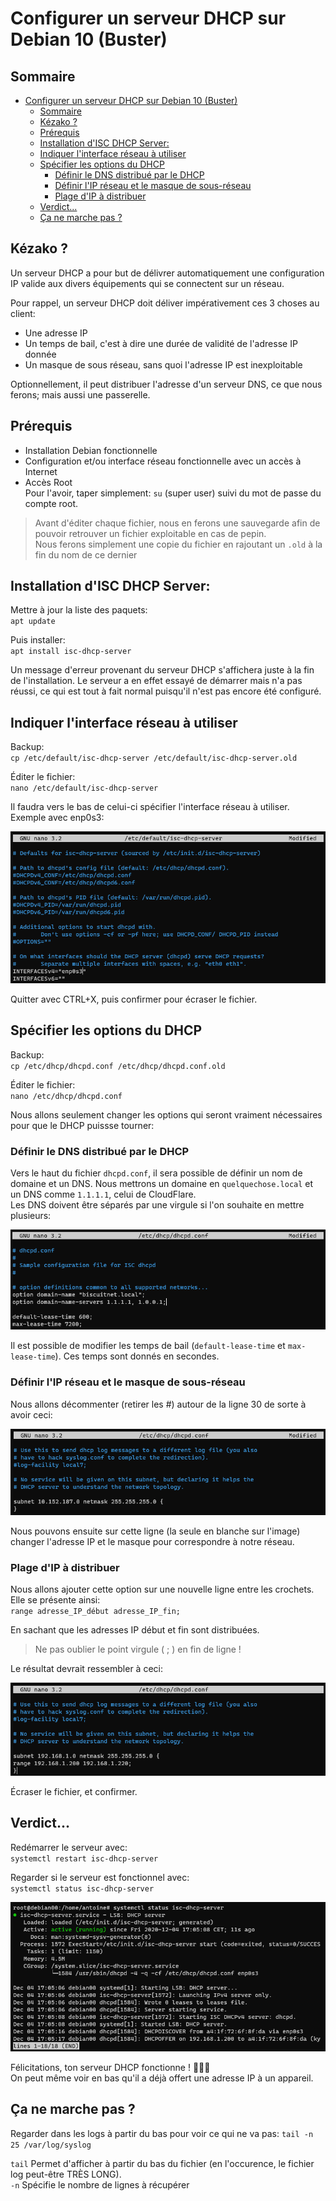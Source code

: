 # Configurer un serveur DHCP sur Debian 10 (Buster)

## Sommaire
- [Configurer un serveur DHCP sur Debian 10 (Buster)](#configurer-un-serveur-dhcp-sur-debian-10-buster)
  - [Sommaire](#sommaire)
  - [Kézako ?](#kézako-)
  - [Prérequis](#prérequis)
  - [Installation d'ISC DHCP Server:](#installation-disc-dhcp-server)
  - [Indiquer l'interface réseau à utiliser](#indiquer-linterface-réseau-à-utiliser)
  - [Spécifier les options du DHCP](#spécifier-les-options-du-dhcp)
    - [Définir le DNS distribué par le DHCP](#définir-le-dns-distribué-par-le-dhcp)
    - [Définir l'IP réseau et le masque de sous-réseau](#définir-lip-réseau-et-le-masque-de-sous-réseau)
    - [Plage d'IP à distribuer](#plage-dip-à-distribuer)
  - [Verdict...](#verdict)
  - [Ça ne marche pas ?](#ça-ne-marche-pas-)


## Kézako ?

Un serveur DHCP a pour but de délivrer automatiquement une configuration IP valide aux divers équipements qui se connectent sur un réseau.

Pour rappel, un serveur DHCP doit déliver impérativement ces 3 choses au client: 
- Une adresse IP
- Un temps de bail, c'est à dire une durée de validité de l'adresse IP donnée
- Un masque de sous réseau, sans quoi l'adresse IP est inexploitable   

Optionnellement, il peut distribuer l'adresse d'un serveur DNS, ce que nous ferons; mais aussi une passerelle.


## Prérequis

- Installation Debian fonctionnelle
- Configuration et/ou interface réseau fonctionnelle avec un accès à Internet
- Accès Root  
Pour l'avoir, taper simplement: `su` (super user) suivi du mot de passe du compte root.

> Avant d'éditer chaque fichier, nous en ferons une sauvegarde afin de pouvoir retrouver un fichier exploitable en cas de pepin.  
> Nous ferons simplement une copie du fichier en rajoutant un ``.old`` à la fin du nom de ce dernier


## Installation d'ISC DHCP Server:
Mettre à jour la liste des paquets:  
``apt update``  

Puis installer:  
``apt install isc-dhcp-server``

Un message d'erreur provenant du serveur DHCP s'affichera juste à la fin de l'installation. 
Le serveur a en effet essayé de démarrer mais n'a pas réussi, ce qui est tout à fait normal puisqu'il n'est pas encore été configuré.


## Indiquer l'interface réseau à utiliser

Backup:  
``cp /etc/default/isc-dhcp-server /etc/default/isc-dhcp-server.old``

Éditer le fichier:  
``nano /etc/default/isc-dhcp-server``

Il faudra vers le bas de celui-ci spécifier l'interface réseau à utiliser.  
Exemple avec enp0s3:

![interface](interface.png)

Quitter avec CTRL+X, puis confirmer pour écraser le fichier.

## Spécifier les options du DHCP
Backup:  
``cp /etc/dhcp/dhcpd.conf /etc/dhcp/dhcpd.conf.old``

Éditer le fichier:  
``nano /etc/dhcp/dhcpd.conf``

Nous allons seulement changer les options qui seront vraiment nécessaires pour que le DHCP puissse tourner:

### Définir le DNS distribué par le DHCP
Vers le haut du fichier ``dhcpd.conf``, il sera possible de définir un nom de domaine et un DNS.
Nous mettrons un domaine en ``quelquechose.local`` et un DNS comme ``1.1.1.1``, celui de CloudFlare.   
Les DNS doivent être séparés par une virgule si l'on souhaite en mettre plusieurs:

![DNS](DNS.png)

Il est possible de modifier les temps de bail (``default-lease-time`` et ``max-lease-time``). Ces temps sont donnés en secondes.

### Définir l'IP réseau et le masque de sous-réseau
Nous allons décommenter (retirer les #) autour de la ligne 30 de sorte à avoir ceci:

![uncomment](uncomment.png)

Nous pouvons ensuite sur cette ligne (la seule en blanche sur l'image) changer l'adresse IP et le masque pour correspondre à notre réseau.

### Plage d'IP à distribuer
Nous allons ajouter cette option sur une nouvelle ligne entre les crochets. Elle se présente ainsi:  
``range adresse_IP_début adresse_IP_fin;``  

En sachant que les adresses IP début et fin sont distribuées.

> Ne pas oublier le point virgule ( ; ) en fin de ligne !

Le résultat devrait ressembler à ceci:

![result](result.png)

Écraser le fichier, et confirmer.

## Verdict...

Redémarrer le serveur avec:  
``systemctl restart isc-dhcp-server``

Regarder si le serveur est fonctionnel avec:  
``systemctl status isc-dhcp-server``

![bingo](bingo.png)

Félicitations, ton serveur DHCP fonctionne ! 🎉🎉🎉  
On peut même voir en bas qu'il a déjà offert une adresse IP à un appareil.


## Ça ne marche pas ?

Regarder dans les logs à partir du bas pour voir ce qui ne va pas:
``tail -n 25 /var/log/syslog``

``tail`` Permet d'afficher à partir du bas du fichier (en l'occurence, le fichier log peut-être TRÈS LONG).  
``-n`` Spécifie le nombre de lignes à récupérer